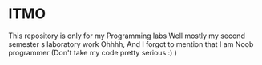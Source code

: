 # ITMO
This repository is only for my Programming labs 
Well mostly my second semester s laboratory work
Ohhhh, And I forgot to mention that I am Noob programmer (Don't take my code pretty serious :) )
